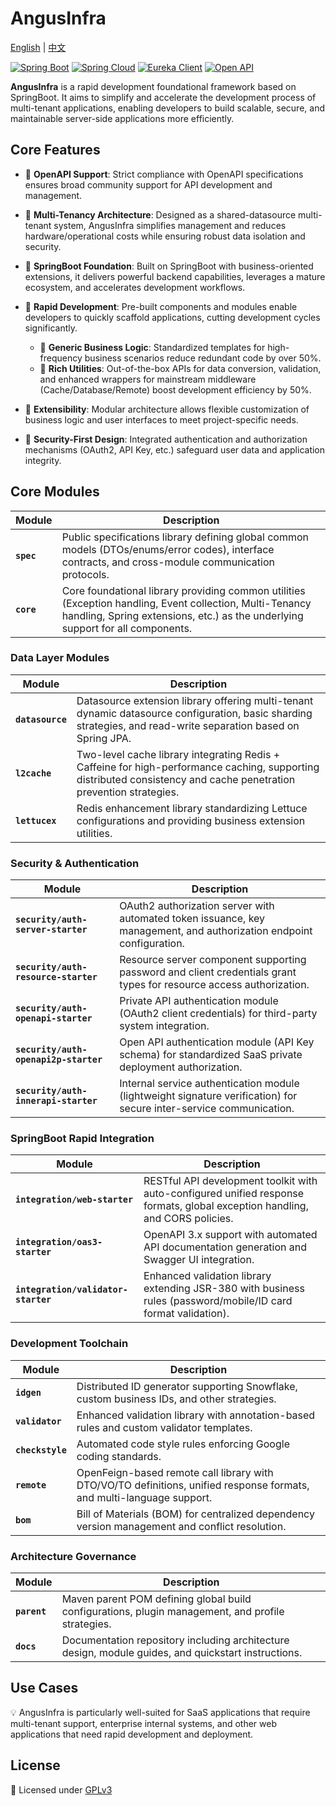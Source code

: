 # AngusInfra

[English](README_en.md) | [中文](README.md)

[![Spring Boot](https://img.shields.io/badge/Spring%20Boot-3.4.0-brightgreen)](https://spring.io/projects/spring-boot)
[![Spring Cloud](https://img.shields.io/badge/Spring%20Cloud-4.2.0-green)](https://spring.io/projects/spring-cloud)
[![Eureka Client](https://img.shields.io/badge/Eureka%20Client-2.0.4-lightgrey)](https://spring.io/projects/spring-cloud-netflix)
[![Open API](https://img.shields.io/badge/Open%20API-3.0.1-blue)](https://swagger.io/specification/)

**AngusInfra** is a rapid development foundational framework based on SpringBoot. It aims to
simplify and accelerate the development process of multi-tenant applications, enabling developers to
build scalable, secure, and maintainable server-side applications more efficiently.

## **Core Features**

- 🌟 **OpenAPI Support**: Strict compliance with OpenAPI specifications ensures broad community support for API development and management.

- 🌟 **Multi-Tenancy Architecture**: Designed as a shared-datasource multi-tenant system, AngusInfra simplifies management and reduces hardware/operational costs while ensuring robust data isolation and security.

- 🌟 **SpringBoot Foundation**: Built on SpringBoot with business-oriented extensions, it delivers powerful backend capabilities, leverages a mature ecosystem, and accelerates development workflows.

- 🌟 **Rapid Development**: Pre-built components and modules enable developers to quickly scaffold applications, cutting development cycles significantly.
  - 🚀 **Generic Business Logic**: Standardized templates for high-frequency business scenarios reduce redundant code by over 50%.
  - 🚀 **Rich Utilities**: Out-of-the-box APIs for data conversion, validation, and enhanced wrappers for mainstream middleware (Cache/Database/Remote) boost development efficiency by 50%.

- 🌟 **Extensibility**: Modular architecture allows flexible customization of business logic and user interfaces to meet project-specific needs.

- 🌟 **Security-First Design**: Integrated authentication and authorization mechanisms (OAuth2, API Key, etc.) safeguard user data and application integrity.

## **Core Modules**
| Module | Description                                                                                                                                                                                  |  
|--------|----------------------------------------------------------------------------------------------------------------------------------------------------------------------------------------------|  
| **`spec`** | Public specifications library defining global common models (DTOs/enums/error codes), interface contracts, and cross-module communication protocols.                                         |  
| **`core`** | Core foundational library providing common utilities (Exception handling, Event collection, Multi-Tenancy handling, Spring extensions, etc.) as the underlying support for all components. |  

### **Data Layer Modules**
| Module | Description |  
|--------|-------------|  
| **`datasource`** | Datasource extension library offering multi-tenant dynamic datasource configuration, basic sharding strategies, and read-write separation based on Spring JPA. |  
| **`l2cache`** | Two-level cache library integrating Redis + Caffeine for high-performance caching, supporting distributed consistency and cache penetration prevention strategies. |  
| **`lettucex`** | Redis enhancement library standardizing Lettuce configurations and providing business extension utilities. |  

### **Security & Authentication**
| Module | Description |  
|--------|-------------|  
| **`security/auth-server-starter`** | OAuth2 authorization server with automated token issuance, key management, and authorization endpoint configuration. |  
| **`security/auth-resource-starter`** | Resource server component supporting password and client credentials grant types for resource access authorization. |  
| **`security/auth-openapi-starter`** | Private API authentication module (OAuth2 client credentials) for third-party system integration. |  
| **`security/auth-openapi2p-starter`** | Open API authentication module (API Key schema) for standardized SaaS private deployment authorization. |  
| **`security/auth-innerapi-starter`** | Internal service authentication module (lightweight signature verification) for secure inter-service communication. |  

### **SpringBoot Rapid Integration**
| Module | Description                                                                                                                  |  
|--------|------------------------------------------------------------------------------------------------------------------------------|  
| **`integration/web-starter`** | RESTful API development toolkit with auto-configured unified response formats, global exception handling, and CORS policies. |  
| **`integration/oas3-starter`** | OpenAPI 3.x support with automated API documentation generation and Swagger UI integration.                                  |  
| **`integration/validator-starter`** | Enhanced validation library extending JSR-380 with business rules (password/mobile/ID card format validation).               |  

### **Development Toolchain**
| Module | Description |  
|--------|-------------|  
| **`idgen`** | Distributed ID generator supporting Snowflake, custom business IDs, and other strategies. |  
| **`validator`** | Enhanced validation library with annotation-based rules and custom validator templates. |  
| **`checkstyle`** | Automated code style rules enforcing Google coding standards. |  
| **`remote`** | OpenFeign-based remote call library with DTO/VO/TO definitions, unified response formats, and multi-language support. |  
| **`bom`** | Bill of Materials (BOM) for centralized dependency version management and conflict resolution. |  

### **Architecture Governance**
| Module | Description |  
|--------|-------------|  
| **`parent`** | Maven parent POM defining global build configurations, plugin management, and profile strategies. |  
| **`docs`** | Documentation repository including architecture design, module guides, and quickstart instructions. |  

## Use Cases

💡 AngusInfra is particularly well-suited for SaaS applications that require multi-tenant support,
enterprise internal systems, and other web applications that need rapid development and deployment.

## License

📜 Licensed under [GPLv3](https://www.gnu.org/licenses/gpl-3.0.html)
